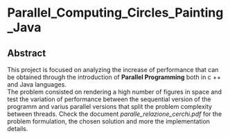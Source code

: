 # Parallel_Computing_Circles_Painting_Java

## Abstract 
This project is focused on analyzing the increase of performance that can be obtained through the introduction of **Parallel Programming** both in c ++ and Java languages.  
The problem consisted on rendering a high number of figures in space and test the variation of performance between the sequential version of the programm and varius parallel versions that split the problem complexity between threads. Check the document *paralle_relazione_cerchi.pdf* for the problem formulation, the chosen solution and more the implementation details.  

